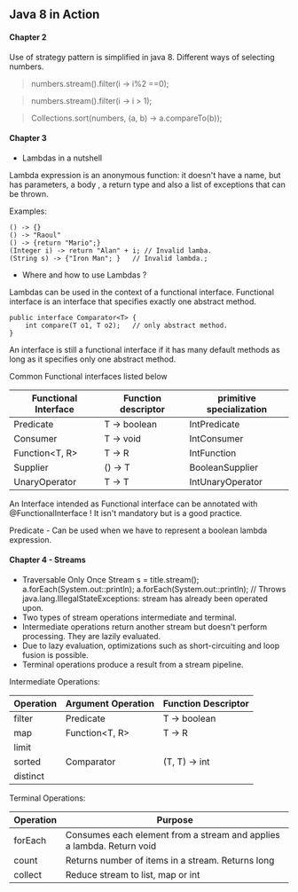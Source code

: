## Java 8 in Action

#### Chapter 2

Use of strategy pattern is simplified in java 8.
Different ways of selecting numbers.

> numbers.stream().filter(i -> i%2 ==0);

> numbers.stream().filter(i -> i > 1);


> Collections.sort(numbers, (a, b) -> a.compareTo(b));


#### Chapter 3

* Lambdas in a nutshell

Lambda expression is an anonymous function: it doesn't have a name, but has parameters, a body , a return type and also a list of exceptions that can be thrown.

Examples:

	() -> {}  
	() -> "Raoul" 
	() -> {return "Mario";} 
	(Integer i) -> return "Alan" + i; // Invalid lamba.
	(String s) -> {"Iron Man"; }   // Invalid lambda.;

* Where and how to use Lambdas ?

Lambdas can be used in the context of a functional interface. Functional interface is an interface that specifies exactly one abstract method.

	public interface Comparator<T> {
		int compare(T o1, T o2);   // only abstract method.
	}
An interface is still a functional interface if it has many default methods as long as it specifies only one abstract method.

Common Functional interfaces listed below

|Functional Interface | Function descriptor | primitive specialization |
|---------------------|---------------------|--------------------------|
| Predicate<T>        | T -> boolean        | IntPredicate             |
| Consumer<T>         | T -> void           | IntConsumer              |
| Function<T, R>      | T -> R              | IntFunction              |
| Supplier<T>         | () -> T             | BooleanSupplier          |
| UnaryOperator<T>    | T -> T              | IntUnaryOperator         |

An Interface intended as Functional interface can be annotated with @FunctionalInterface ! It isn't mandatory but is a good practice.

Predicate  -  Can be used when we have to represent a boolean lambda expression.

#### Chapter 4 - Streams

* Traversable Only Once
	Stream<String> s = title.stream();
	a.forEach(System.out::println);
	a.forEach(System.out::println);
	// Throws java.lang.IllegalStateExceptions: stream has already been operated upon.
* Two types of stream operations intermediate and terminal.
* Intermediate operations return another stream but doesn't perform processing. They are lazily evaluated.
* Due to lazy evaluation, optimizations such as short-circuiting and loop fusion is possible.
* Terminal operations produce a result from a stream pipeline.

Intermediate Operations:

| Operation | Argument Operation | Function Descriptor |
|-----------|--------------------|---------------------|
| filter    | Predicate          |  T -> boolean       |
| map       | Function<T, R>     |  T -> R             |
| limit     |                    |                     |
| sorted    |  Comparator        |  (T, T) -> int      |
| distinct  |                    |                     |

Terminal Operations:

| Operation |  Purpose |
|-----------|----------|
| forEach   | Consumes each element from a stream and applies a lambda. Return void |
| count     | Returns number of items in a stream. Returns long |
| collect   | Reduce stream to list, map or int                 |



